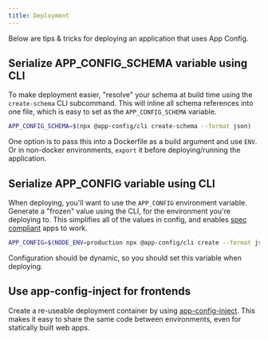 ```yaml
---
title: Deployment
---
```


Below are tips & tricks for deploying an application that uses App Config.

## Serialize APP_CONFIG_SCHEMA variable using CLI

To make deployment easier, "resolve" your schema at build time using the `create-schema` CLI subcommand.
This will inline all schema references into one file, which is easy to set as the `APP_CONFIG_SCHEMA` variable.

```sh
APP_CONFIG_SCHEMA=$(npx @app-config/cli create-schema --format json)
```

One option is to pass this into a Dockerfile as a build argument and use `ENV`.
Or in non-docker environments, `export` it before deploying/running the application.

## Serialize APP_CONFIG variable using CLI

When deploying, you'll want to use the `APP_CONFIG` environment variable.
Generate a "frozen" value using the CLI, for the environment you're deploying to.
This simplifies all of the values in config, and enables [spec compliant](../../spec/README.md) apps to work.

```sh
APP_CONFIG=$(NODE_ENV=production npx @app-config/cli create --format json --secrets)
```

Configuration should be dynamic, so you should set this variable when deploying.

## Use app-config-inject for frontends

Create a re-useable deployment container by using [app-config-inject](../webpack/inject.md).
This makes it easy to share the same code between environments, even for statically built web apps.
